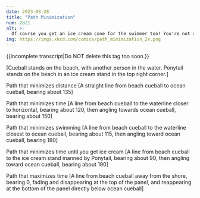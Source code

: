 ```yaml
---
date: 2023-08-28
title: "Path Minimization"
num: 2821
alt: >-
  Of course you get an ice cream cone for the swimmer too! You're not a monster.
img: https://imgs.xkcd.com/comics/path_minimization_2x.png
---
```

{{incomplete transcript|Do NOT delete this tag too soon.}}

[Cueball stands on the beach, with another person in the water. Ponytail stands on the beach in an ice cream stand in the top right corner.]

Path that minimizes distance [A straight line from beach cueball to ocean cueball, bearing about 135]

Path that minimizes time [A line from beach cueball to the waterline closer to horizontal, bearing about 120, then angling towards ocean cueball, bearing about 150]

Path that minimizes swimming [A line from beach cueball to the waterline closest to ocean cueball, bearing about 115, then angling toward ocean cueball, bearing 180]

Path that minimizes time until you get ice cream [A line from beach cueball to the ice cream stand manned by Ponytail, bearing about 90, then angling toward ocean cueball, bearing about 190]

Path that maximizes time [A line from beach cueball away from the shore, bearing 0, fading and disappearing at the top of the panel, and reappearing at the bottom of the panel directly below ocean cueball]